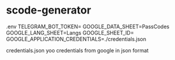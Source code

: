 # scode-generator

.env
TELEGRAM_BOT_TOKEN=
GOOGLE_DATA_SHEET=PassCodes
GOOGLE_LANG_SHEET=Langs
GOOGLE_SHEET_ID=
GOOGLE_APPLICATION_CREDENTIALS=./credentials.json

credentials.json
yoo credentials from google in json format
